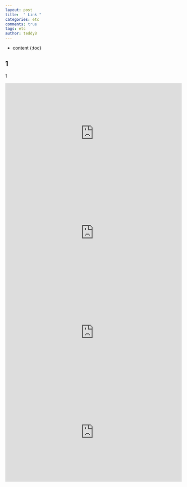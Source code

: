 ```yaml
---
layout: post   
title:  " Link "
categories: etc
comments: true
tags: etc
author: teddy8  
---
```

* content
{:toc}

## 1

1

<iframe width="560" height="315" src="https://youtu.be/q0H6IZtYBJk" frameborder="0" allowfullscreen></iframe>
<iframe width="560" height="315" src="https://youtu.be/qSsl3A_E5es" frameborder="0" allowfullscreen></iframe>
<iframe width="560" height="315" src="https://youtu.be/qSsl3A_E5es" frameborder="0" allowfullscreen></iframe>
<iframe width="560" height="315" src="https://www.koreascience.or.kr/article/CFKO201909258121721.page" frameborder="0" allowfullscreen></iframe>